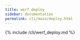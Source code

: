 ```yaml
---
title: werf deploy
sidebar: documentation
permalink: cli/main/deploy.html
---
```


{% include /cli/werf_deploy.md %}
